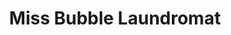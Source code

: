 ---
title: "Miss Bubble Laundromat"
url: /new-york/miss-bubble-laundromat-west-104th-street/
shop: laundry
---